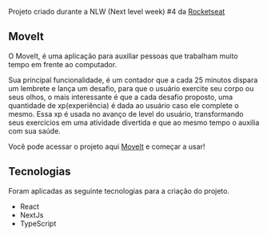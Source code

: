 Projeto criado durante a NLW (Next level week) #4 da [Rocketseat](https://rocketseat.com.br/)

## MoveIt

O MoveIt, é uma aplicação para auxiliar pessoas que trabalham muito tempo em frente ao computador.

Sua principal funcionalidade, é um contador que a cada 25 minutos dispara um lembrete e lança um desafio, para que o usuário exercite seu corpo ou seus olhos, o mais interessante é que a cada desafio proposto, uma quantidade de xp(experiência) é dada ao usuário caso ele complete o mesmo. Essa xp é usada no avanço de level do usuário, transformando seus exercícios em uma atividade divertida e que ao mesmo tempo o auxilia com sua saúde.

Você pode acessar o projeto aqui [MoveIt](https://move-it-sepia-mu.vercel.app/) e começar a usar!

## Tecnologias

Foram aplicadas as seguinte tecnologias para a criação do projeto.

* React
* NextJs
* TypeScript
